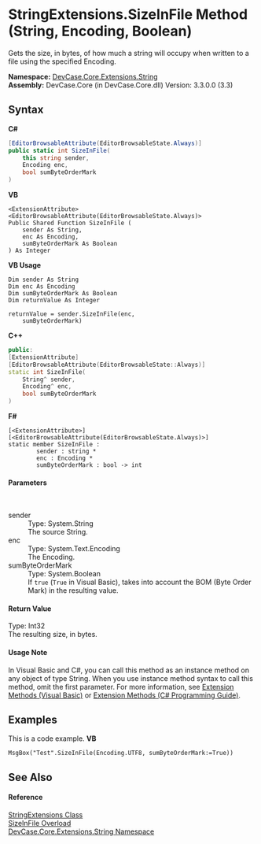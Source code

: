 # StringExtensions.SizeInFile Method (String, Encoding, Boolean)
 

Gets the size, in bytes, of how much a string will occupy when written to a file using the specified Encoding.

**Namespace:**&nbsp;<a href="N_DevCase_Core_Extensions_String">DevCase.Core.Extensions.String</a><br />**Assembly:**&nbsp;DevCase.Core (in DevCase.Core.dll) Version: 3.3.0.0 (3.3)

## Syntax

**C#**<br />
``` C#
[EditorBrowsableAttribute(EditorBrowsableState.Always)]
public static int SizeInFile(
	this string sender,
	Encoding enc,
	bool sumByteOrderMark
)
```

**VB**<br />
``` VB
<ExtensionAttribute>
<EditorBrowsableAttribute(EditorBrowsableState.Always)>
Public Shared Function SizeInFile ( 
	sender As String,
	enc As Encoding,
	sumByteOrderMark As Boolean
) As Integer
```

**VB Usage**<br />
``` VB Usage
Dim sender As String
Dim enc As Encoding
Dim sumByteOrderMark As Boolean
Dim returnValue As Integer

returnValue = sender.SizeInFile(enc, 
	sumByteOrderMark)
```

**C++**<br />
``` C++
public:
[ExtensionAttribute]
[EditorBrowsableAttribute(EditorBrowsableState::Always)]
static int SizeInFile(
	String^ sender, 
	Encoding^ enc, 
	bool sumByteOrderMark
)
```

**F#**<br />
``` F#
[<ExtensionAttribute>]
[<EditorBrowsableAttribute(EditorBrowsableState.Always)>]
static member SizeInFile : 
        sender : string * 
        enc : Encoding * 
        sumByteOrderMark : bool -> int 

```


#### Parameters
&nbsp;<dl><dt>sender</dt><dd>Type: System.String<br />The source String.</dd><dt>enc</dt><dd>Type: System.Text.Encoding<br />The Encoding.</dd><dt>sumByteOrderMark</dt><dd>Type: System.Boolean<br />If `true` (`True` in Visual Basic), takes into account the BOM (Byte Order Mark) in the resulting value.</dd></dl>

#### Return Value
Type: Int32<br />The resulting size, in bytes.

#### Usage Note
In Visual Basic and C#, you can call this method as an instance method on any object of type String. When you use instance method syntax to call this method, omit the first parameter. For more information, see <a href="https://docs.microsoft.com/dotnet/visual-basic/programming-guide/language-features/procedures/extension-methods">Extension Methods (Visual Basic)</a> or <a href="https://docs.microsoft.com/dotnet/csharp/programming-guide/classes-and-structs/extension-methods">Extension Methods (C# Programming Guide)</a>.

## Examples
This is a code example. 
**VB**<br />
``` VB
MsgBox("Test".SizeInFile(Encoding.UTF8, sumByteOrderMark:=True))
```


## See Also


#### Reference
<a href="T_DevCase_Core_Extensions_String_StringExtensions">StringExtensions Class</a><br /><a href="Overload_DevCase_Core_Extensions_String_StringExtensions_SizeInFile">SizeInFile Overload</a><br /><a href="N_DevCase_Core_Extensions_String">DevCase.Core.Extensions.String Namespace</a><br />